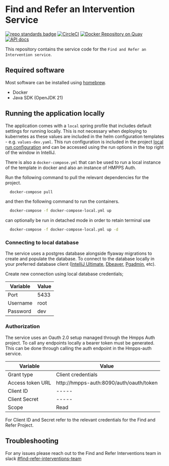 # Find and Refer an Intervention Service

[![repo standards badge](https://img.shields.io/badge/endpoint.svg?&style=flat&logo=github&url=https%3A%2F%2Foperations-engineering-reports.cloud-platform.service.justice.gov.uk%2Fapi%2Fv1%2Fcompliant_public_repositories%2Fhmpps-template-kotlin)](https://operations-engineering-reports.cloud-platform.service.justice.gov.uk/public-report/hmpps-template-kotlin "Link to report")
[![CircleCI](https://circleci.com/gh/ministryofjustice/hmpps-template-kotlin/tree/main.svg?style=svg)](https://circleci.com/gh/ministryofjustice/hmpps-template-kotlin)
[![Docker Repository on Quay](https://img.shields.io/badge/quay.io-repository-2496ED.svg?logo=docker)](https://quay.io/repository/hmpps/hmpps-template-kotlin)
[![API docs](https://img.shields.io/badge/API_docs_-view-85EA2D.svg?logo=swagger)](https://hmpps-template-kotlin-dev.hmpps.service.justice.gov.uk/webjars/swagger-ui/index.html?configUrl=/v3/api-docs)

This repository contains the service code for the `Find and Refer an Intervention service`.

## Required software

Most software can be installed using [homebrew](https://brew.sh/).

* Docker
* Java SDK (OpenJDK 21)

## Running the application locally

The application comes with a `local` spring profile that includes default settings for running locally. This is not
necessary when deploying to kubernetes as these values are included in the helm configuration templates -
e.g. `values-dev.yaml`. This run configuration is included in the
project [local run configuration](./.run/Local.run.xml)
and can be accessed using the run options in the top right of the window in IntelliJ.

There is also a `docker-compose.yml` that can be used to run a local instance of the template in docker and also an
instance of HMPPS Auth.

Run the following command to pull the relevant dependencies for the project.

```bash
  docker-compose pull
```

and then the following command to run the containers.

```bash
  docker-compose -f docker-compose-local.yml up
```

can optionally be run in detached mode in order to retain terminal use

```bash
  docker-compose -f docker-compose-local.yml up -d
```

### Connecting to local database

The service uses a postgres database alongside flyaway migrations to create and populate the database. To connect to the
database locally in your preferred database
client ([IntelliJ Ultimate](https://www.jetbrains.com/help/idea/database-tool-window.html), [Dbeaver](https://dbeaver.io/),
[Pgadmin](https://www.pgadmin.org/), etc).

Create new connection using local database credentials;

| Variable | Value |
|----------|-------|
| Port     | 5433  |
| Username | root  |
| Password | dev   |

### Authorization

The service uses an Oauth 2.0 setup managed through the Hmpps Auth project. To call any endpoints locally a bearer token
must be generated. This can be done through calling the auth endpoint in the Hmpps-auth service.

| Variable         | Value                                   |
|------------------|-----------------------------------------|
| Grant type       | Client credentials                      |
| Access token URL | http://hmpps-auth:8090/auth/oauth/token |
| Client ID        | -----                                   |
| Client Secret    | -----                                   |
| Scope            | Read                                    |

For Client ID and Secret refer to the relevant credentials for the Find and Refer Project.

## Troubleshooting

For any issues please reach out to the Find and Refer Interventions team in
slack [#find-refer-interventions-team](https://moj.enterprise.slack.com/archives/C06MPNK0AD6)